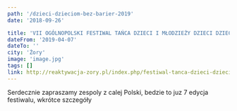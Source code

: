```yaml
---
path: '/dzieci-dzieciom-bez-barier-2019'
date: '2018-09-26'

title: 'VII OGÓLNOPOLSKI FESTIWAL TAŃCA DZIECI I MŁODZIEŻY DZIECI DZIECIOM BEZ BARIER'
dateFrom: '2019-04-07'
dateTo: ''
city: 'Żory'
image: 'image.jpg'
tags: []
link: http://reaktywacja-zory.pl/index.php/festiwal-tanca-dzieci-dzieciom-bez-barier
---
```

Serdecznie zapraszamy zespoly z calej Polski, bedzie to juz 7 edycja festiwalu, wkrótce szczegóły